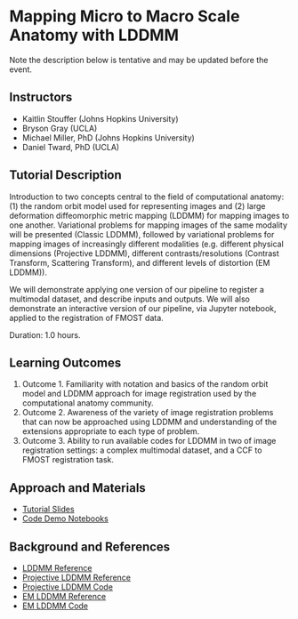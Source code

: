 # Mapping Micro to Macro Scale Anatomy with LDDMM

Note the description below is tentative and may be updated before the event.


## Instructors

- Kaitlin Stouffer (Johns Hopkins University)
- Bryson Gray (UCLA)
- Michael Miller, PhD (Johns Hopkins University)
- Daniel Tward, PhD (UCLA)

## Tutorial Description

<!-- Add a short paragraph describing the tutorial and duration. Recommended
durations is 0.5 to 1.5 hours. -->

Introduction to two concepts central to the field of computational anatomy: (1) the random orbit model used for representing images and (2) large deformation diffeomorphic metric mapping (LDDMM) for mapping images to one another. Variational problems for mapping images of the same modality will be presented (Classic LDDMM), followed by variational problems for mapping images of increasingly different modalities (e.g. different physical dimensions (Projective LDDMM), different contrasts/resolutions (Contrast Transform, Scattering Transform), and different levels of distortion (EM LDDMM)). 

We will demonstrate applying one version of our pipeline to register a multimodal dataset, and describe inputs and outputs. We will also demonstrate an interactive version of our pipeline, via Jupyter notebook, applied to the registration of FMOST data.

Duration: 1.0 hours.

## Learning Outcomes

<!-- Describe here what you would like participants to learn by the end of the tutorial. -->

1. Outcome 1. Familiarity with notation and basics of the random orbit model and LDDMM approach for image registration used by the computational anatomy community.
2. Outcome 2. Awareness of the variety of image registration problems that can now be approached using LDDMM and understanding of the extensions appropriate to each type of problem. 
3. Outcome 3. Ability to run available codes for LDDMM in two of image registration settings: a complex multimodal dataset, and a CCF to FMOST registration task.

## Approach and Materials

<!-- Describe here how the tutorial will be taught, e.g. slides, Jupyter
notebooks, and provide links to any materials. -->

- [Tutorial Slides](https://docs.google.com/presentation/d/14-oOoq1F258Ry8gSaYl_ISLn8R-anW7KXJnKokl95VE/edit#slide=id.g119ae6361ac_0_212)
- [Code Demo Notebooks](https://github.com/twardlab/emlddmm)



## Background and References

<!-- Provide links to related publications and software repositories here. -->
- [LDDMM Reference](https://citeseerx.ist.psu.edu/viewdoc/download?doi=10.1.1.157.6086&rep=rep1&type=pdf)
- [Projective LDDMM Reference](https://example.com)
- [Projective LDDMM Code](https://github.com/kstouff4/projective-lddmm)
- [EM LDDMM Reference](https://www.frontiersin.org/articles/10.3389/fnins.2020.00052/full)
- [EM LDDMM Code](https://github.com/twardlab/emlddmm)
